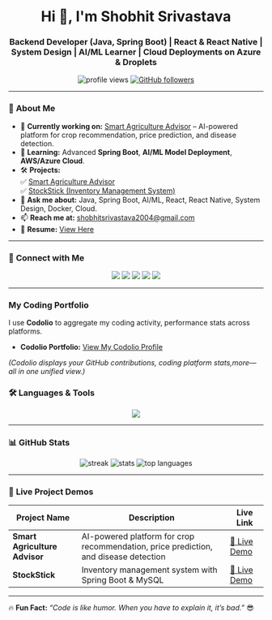 <h1 align="center">Hi 👋, I'm Shobhit Srivastava</h1>
<h3 align="center">Backend Developer (Java, Spring Boot) | React & React Native | System Design | AI/ML Learner | Cloud Deployments on Azure & Droplets</h3>

<p align="center">
<img src="https://komarev.com/ghpvc/?username=shobhit-app&label=Profile%20Views&color=0e75b6&style=flat" alt="profile views"/>
<a href="https://github.com/shobhit-APP"><img src="https://img.shields.io/github/followers/shobhit-app?label=Followers&style=social" alt="GitHub followers"/></a>
</p>

---

### 🌟 **About Me**
- 🔭 **Currently working on:** [Smart Agriculture Advisor](http://104.214.171.34:8084/api/AgriConnect) – AI-powered platform for crop recommendation, price prediction, and disease detection.
- 🌱 **Learning:** Advanced **Spring Boot**, **AI/ML Model Deployment**, **AWS/Azure Cloud**.
- 🛠 **Projects:**  
  ✅ [Smart Agriculture Advisor](http://104.214.171.34:8084/api/Agriconnect)  
  ✅ [StockStick (Inventory Management System)](http://104.214.171.34:8083/app/StockStick.com)
- 💬 **Ask me about:** Java, Spring Boot, AI/ML, React, React Native, System Design, Docker, Cloud.
- 📫 **Reach me at:** [shobhitsrivastava2004@gmail.com](mailto:shobhitsrivastava2004@gmail.com)
- 📄 **Resume:** [View Here](https://drive.google.com/file/d/1okhYh_IMerIDNJXuovQlKAkIDyAbwTxM/view)

---

### 🔗 **Connect with Me**
<p align="center">
<a href="https://linkedin.com/in/shobhit-srivastava-67277b288"><img src="https://img.shields.io/badge/-LinkedIn-blue?style=for-the-badge&logo=linkedin" /></a>
<a href="https://kaggle.com/shobhitsrivastava13"><img src="https://img.shields.io/badge/-Kaggle-20BEFF?style=for-the-badge&logo=kaggle" /></a>
<a href="https://leetcode.com/u/shobhit_123/"><img src="https://img.shields.io/badge/-LeetCode-orange?style=for-the-badge&logo=leetcode" /></a>
<a href="https://www.codechef.com/users/shobhit_0703"><img src="https://img.shields.io/badge/-CodeChef-brown?style=for-the-badge&logo=codechef" /></a>
<a href="https://www.geeksforgeeks.org/user/shobhitsriv9kuc/"><img src="https://img.shields.io/badge/-GFG-green?style=for-the-badge&logo=geeksforgeeks" /></a>
</p>

---
###  My Coding Portfolio

I use **Codolio** to aggregate my coding activity, performance stats across platforms.

-  **Codolio Portfolio:** [View My Codolio Profile](https://codolio.com/profile/Shobhit21)

*(Codolio displays your GitHub contributions, coding platform stats,more—all in one unified view.)*


### 🛠 **Languages & Tools**
<p align="center">
<img src="https://skillicons.dev/icons?i=java,spring,python,react,reactnative,docker,redis,mysql,aws,azure,git,github,html,css,js,flask,tensorflow" />
</p>

---

### 📊 **GitHub Stats**
<p align="center">
<img src="https://github-readme-streak-stats.herokuapp.com/?user=shobhit-app&theme=tokyonight" alt="streak" />
<img src="https://github-readme-stats.vercel.app/api?username=shobhit-app&show_icons=true&theme=tokyonight" alt="stats" />
<img src="https://github-readme-stats.vercel.app/api/top-langs/?username=shobhit-app&layout=compact&theme=tokyonight" alt="top languages" />
</p>

---

### 🚀 **Live Project Demos**
| Project Name | Description | Live Link |
|-------------|-------------|-----------|
| **Smart Agriculture Advisor** | AI-powered platform for crop recommendation, price prediction, and disease detection | [🔗 Live Demo](http://104.214.171.34:8084/api/AgriConnect) |
| **StockStick** | Inventory management system with Spring Boot & MySQL | [🔗 Live Demo](http://104.214.171.34:8083/app/StockStick.com) |

---

🔥 **Fun Fact:** *“Code is like humor. When you have to explain it, it’s bad.”* 😎
